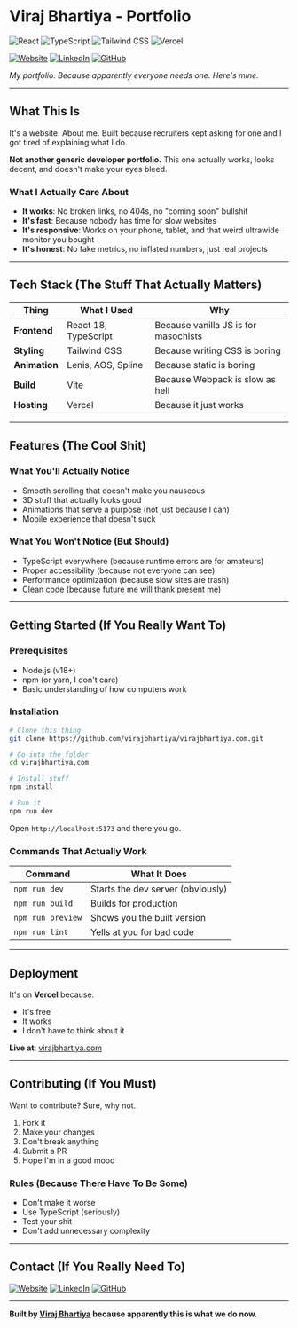 # Viraj Bhartiya - Portfolio

![React](https://img.shields.io/badge/React-18.0.0-61DAFB?style=for-the-badge&logo=react)
![TypeScript](https://img.shields.io/badge/TypeScript-5.0.0-3178C6?style=for-the-badge&logo=typescript)
![Tailwind CSS](https://img.shields.io/badge/Tailwind_CSS-3.0.0-38B2AC?style=for-the-badge&logo=tailwind-css)
![Vercel](https://img.shields.io/badge/Vercel-Deployed-000000?style=for-the-badge&logo=vercel)

[![Website](https://img.shields.io/badge/Website-Live_Site-4A90E2?style=for-the-badge)](https://virajbhartiya.com)
[![LinkedIn](https://img.shields.io/badge/LinkedIn-Connect-0077B5?style=for-the-badge&logo=linkedin)](https://www.linkedin.com/in/virajbhartiya/)
[![GitHub](https://img.shields.io/badge/GitHub-Follow-181717?style=for-the-badge&logo=github)](https://github.com/virajbhartiya)

_My portfolio. Because apparently everyone needs one. Here's mine._

---

## What This Is

It's a website. About me. Built because recruiters kept asking for one and I got tired of explaining what I do.

**Not another generic developer portfolio.** This one actually works, looks decent, and doesn't make your eyes bleed.

### What I Actually Care About

- **It works**: No broken links, no 404s, no "coming soon" bullshit
- **It's fast**: Because nobody has time for slow websites
- **It's responsive**: Works on your phone, tablet, and that weird ultrawide monitor you bought
- **It's honest**: No fake metrics, no inflated numbers, just real projects

---

## Tech Stack (The Stuff That Actually Matters)

| Thing | What I Used | Why |
|-------|-------------|-----|
| **Frontend** | React 18, TypeScript | Because vanilla JS is for masochists |
| **Styling** | Tailwind CSS | Because writing CSS is boring |
| **Animation** | Lenis, AOS, Spline | Because static is boring |
| **Build** | Vite | Because Webpack is slow as hell |
| **Hosting** | Vercel | Because it just works |

---

## Features (The Cool Shit)

### What You'll Actually Notice
- Smooth scrolling that doesn't make you nauseous
- 3D stuff that actually looks good
- Animations that serve a purpose (not just because I can)
- Mobile experience that doesn't suck

### What You Won't Notice (But Should)
- TypeScript everywhere (because runtime errors are for amateurs)
- Proper accessibility (because not everyone can see)
- Performance optimization (because slow sites are trash)
- Clean code (because future me will thank present me)

---

## Getting Started (If You Really Want To)

### Prerequisites
- Node.js (v18+)
- npm (or yarn, I don't care)
- Basic understanding of how computers work

### Installation

```bash
# Clone this thing
git clone https://github.com/virajbhartiya/virajbhartiya.com.git

# Go into the folder
cd virajbhartiya.com

# Install stuff
npm install

# Run it
npm run dev
```

Open `http://localhost:5173` and there you go.

### Commands That Actually Work

| Command | What It Does |
|---------|--------------|
| `npm run dev` | Starts the dev server (obviously) |
| `npm run build` | Builds for production |
| `npm run preview` | Shows you the built version |
| `npm run lint` | Yells at you for bad code |

---

## Deployment

It's on **Vercel** because:
- It's free
- It works
- I don't have to think about it

**Live at**: [virajbhartiya.com](https://virajbhartiya.com)

---

## Contributing (If You Must)

Want to contribute? Sure, why not.

1. Fork it
2. Make your changes
3. Don't break anything
4. Submit a PR
5. Hope I'm in a good mood

### Rules (Because There Have To Be Some)
- Don't make it worse
- Use TypeScript (seriously)
- Test your shit
- Don't add unnecessary complexity

---

## Contact (If You Really Need To)

[![Website](https://img.shields.io/badge/Website-Portfolio-4A90E2?style=for-the-badge)](https://virajbhartiya.com)
[![LinkedIn](https://img.shields.io/badge/LinkedIn-Connect-0077B5?style=for-the-badge&logo=linkedin)](https://www.linkedin.com/in/virajbhartiya/)
[![GitHub](https://img.shields.io/badge/GitHub-Follow-181717?style=for-the-badge&logo=github)](https://github.com/virajbhartiya)

---

**Built by [Viraj Bhartiya](https://virajbhartiya.com) because apparently this is what we do now.**